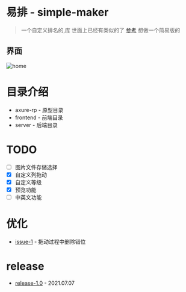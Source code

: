 # 易排 - simple-maker
> 一个自定义排名的,库
> 世面上已经有类似的了
> [参考](https://tiermaker.com/single-use-tier-list/)
> 想做一个简易版的

## 界面
![home](https://github.com/zhoufanglu/simple-maker/blob/dev-1.0/frontend/src/assets/imgs/introduce/home.png)

# 目录介绍
- axure-rp - 原型目录
- frontend - 前端目录
- server - 后端目录

# TODO
- [ ] 图片文件存储选择
- [x] 自定义列拖动
- [x] 自定义等级
- [x] 预览功能
- [ ] 中英文功能

# 优化
- [issue-1](https://github.com/zhoufanglu/simple-maker/issues/1) - 拖动过程中删除错位 

# release
- [release-1.0](https://github.com/zhoufanglu/simple-maker/releases/tag/v1.0) - 2021.07.07
